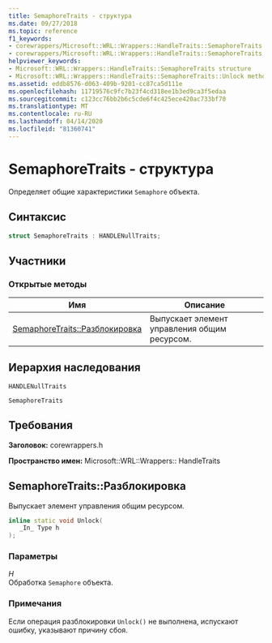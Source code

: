 ```yaml
---
title: SemaphoreTraits - структура
ms.date: 09/27/2018
ms.topic: reference
f1_keywords:
- corewrappers/Microsoft::WRL::Wrappers::HandleTraits::SemaphoreTraits
- corewrappers/Microsoft::WRL::Wrappers::HandleTraits::SemaphoreTraits::Unlock
helpviewer_keywords:
- Microsoft::WRL::Wrappers::HandleTraits::SemaphoreTraits structure
- Microsoft::WRL::Wrappers::HandleTraits::SemaphoreTraits::Unlock method
ms.assetid: eddb8576-d063-409b-9201-cc87ca5d111e
ms.openlocfilehash: 11719576c9fc7b23f4cd318ee1b3ed9ca3f5edaa
ms.sourcegitcommit: c123cc76bb2b6c5cde6f4c425ece420ac733bf70
ms.translationtype: MT
ms.contentlocale: ru-RU
ms.lasthandoff: 04/14/2020
ms.locfileid: "81360741"
---
```

# <a name="semaphoretraits-structure"></a>SemaphoreTraits - структура

Определяет общие характеристики `Semaphore` объекта.

## <a name="syntax"></a>Синтаксис

```cpp
struct SemaphoreTraits : HANDLENullTraits;
```

## <a name="members"></a>Участники

### <a name="public-methods"></a>Открытые методы

Имя                               | Описание
---------------------------------- | --------------------------------------
[SemaphoreTraits::Разблокировка](#unlock) | Выпускает элемент управления общим ресурсом.

## <a name="inheritance-hierarchy"></a>Иерархия наследования

`HANDLENullTraits`

`SemaphoreTraits`

## <a name="requirements"></a>Требования

**Заголовок:** corewrappers.h

**Пространство имен:** Microsoft::WRL::Wrappers:: HandleTraits

## <a name="semaphoretraitsunlock"></a><a name="unlock"></a>SemaphoreTraits::Разблокировка

Выпускает элемент управления общим ресурсом.

```cpp
inline static void Unlock(
   _In_ Type h
);
```

### <a name="parameters"></a>Параметры

*H*<br/>
Обработка `Semaphore` объекта.

### <a name="remarks"></a>Примечания

Если операция разблокировки `Unlock()` не выполнена, испускают ошибку, указывают причину сбоя.
